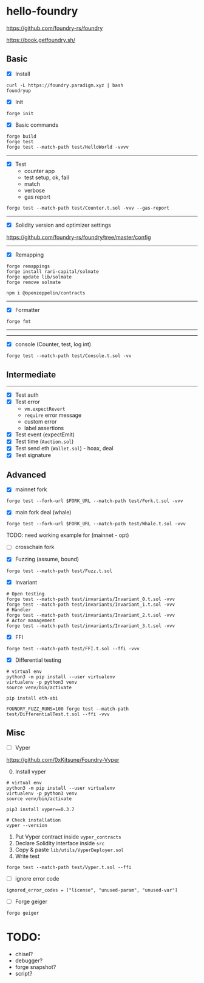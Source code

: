 # hello-foundry

https://github.com/foundry-rs/foundry

https://book.getfoundry.sh/

## Basic

-   [x] Install

```shell
curl -L https://foundry.paradigm.xyz | bash
foundryup
```

-   [x] Init

```shell
forge init
```

-   [x] Basic commands

```shell
forge build
forge test
forge test --match-path test/HelloWorld -vvvv
```

---

-   [x] Test
    -   counter app
    -   test setup, ok, fail
    -   match
    -   verbose
    -   gas report

```shell
forge test --match-path test/Counter.t.sol -vvv --gas-report
```

---

-   [x] Solidity version and optimizer settings

https://github.com/foundry-rs/foundry/tree/master/config

---

-   [x] Remapping

```shell
forge remappings
forge install rari-capital/solmate
forge update lib/solmate
forge remove solmate

npm i @openzeppelin/contracts
```

---

-   [x] Formatter

```shell
forge fmt
```

---

---

-   [x] console (Counter, test, log int)

```shell
forge test --match-path test/Console.t.sol -vv
```

## Intermediate

---

-   [x] Test auth
-   [x] Test error
    -   `vm.expectRevert`
    -   `require` error message
    -   custom error
    -   label assertions
-   [x] Test event (expectEmit)
-   [x] Test time (`Auction.sol`)
-   [x] Test send eth (`Wallet.sol`) - hoax, deal
-   [x] Test signature

## Advanced

-   [x] mainnet fork

```shell
forge test --fork-url $FORK_URL --match-path test/Fork.t.sol -vvv
```

-   [x] main fork deal (whale)

```shell
forge test --fork-url $FORK_URL --match-path test/Whale.t.sol -vvv
```

TODO: need working example for (mainnet - opt)

-   [ ] crosschain fork

-   [x] Fuzzing (assume, bound)

```shell
forge test --match-path test/Fuzz.t.sol
```

-   [x] Invariant

```shell
# Open testing
forge test --match-path test/invariants/Invariant_0.t.sol -vvv
forge test --match-path test/invariants/Invariant_1.t.sol -vvv
# Handler
forge test --match-path test/invariants/Invariant_2.t.sol -vvv
# Actor management
forge test --match-path test/invariants/Invariant_3.t.sol -vvv
```

-   [x] FFI

```shell
forge test --match-path test/FFI.t.sol --ffi -vvv
```

-   [x] Differential testing

```shell
# virtual env
python3 -m pip install --user virtualenv
virtualenv -p python3 venv
source venv/bin/activate

pip install eth-abi
```

```shell
FOUNDRY_FUZZ_RUNS=100 forge test --match-path test/DifferentialTest.t.sol --ffi -vvv
```

## Misc

-   [ ] Vyper

https://github.com/0xKitsune/Foundry-Vyper

0. Install vyper

```shell
# virtual env
python3 -m pip install --user virtualenv
virtualenv -p python3 venv
source venv/bin/activate

pip3 install vyper==0.3.7

# Check installation
vyper --version
```

1. Put Vyper contract inside `vyper_contracts`
2. Declare Solidity interface inside `src`
3. Copy & paste `lib/utils/VyperDeployer.sol`
4. Write test

```shell
forge test --match-path test/Vyper.t.sol --ffi
```

-   [ ] ignore error code

```
ignored_error_codes = ["license", "unused-param", "unused-var"]
```

-   [ ] Forge geiger

```shell
forge geiger
```

# TODO:

-   chisel?
-   debugger?
-   forge snapshot?
-   script?
